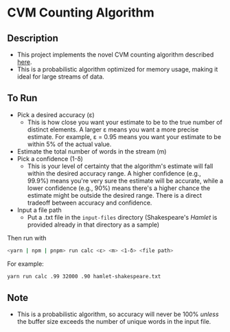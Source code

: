 # CVM Counting Algorithm

## Description

- This project implements the novel CVM counting algorithm described [here](https://www.quantamagazine.org/computer-scientists-invent-an-efficient-new-way-to-count-20240516/).
- This is a probabilistic algorithm optimized for memory usage, making it ideal for large streams of data.

## To Run
- Pick a desired accuracy (ε)
  - This is how close you want your estimate to be to the true number of distinct elements. A larger ε means you want a more precise estimate. For example, ε = 0.95 means you want your estimate to be within 5% of the actual value.
- Estimate the total number of words in the stream (m)
- Pick a confidence (1-δ)
  - This is your level of certainty that the algorithm's estimate will fall within the desired accuracy range. A higher confidence (e.g., 99.9%) means you're very sure the estimate will be accurate, while a lower confidence (e.g., 90%) means there's a higher chance the estimate might be outside the desired range. There is a direct tradeoff between accuracy and confidence.
- Input a file path
  - Put a .txt file in the `input-files` directory (Shakespeare's _Hamlet_ is provided already in that directory as a sample)

Then run with
```zsh
<yarn | npm | pnpm> run calc <ε> <m> <1-δ> <file path>
```

For example:
```zsh
yarn run calc .99 32000 .90 hamlet-shakespeare.txt
```

## Note
- This is a probabilistic algorithm, so accuracy will never be 100% _unless_ the buffer size exceeds the number of unique words in the input file.
